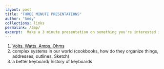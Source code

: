 ```yaml
---
layout: post
title: "THREE MINUTE PRESENTATIONS"
author: "Andy"
collections: links
permalink: /3mp/
excerpt:  Make a 3 minute presentation on something you're interested in. This is a collection of brief but informative presentations to help me become more articulate with how I explain things. They range from mundane and every day, to theoretical and thought-provoking.
---
```






1. [Volts, Watts, Amps, Ohms](/assets/3MP/3mp01_Shimmin_Andy.pdf)
2. complex systems in our world (cookbooks, how do they organize things, addresses, outlines, Sketch)
3. a better keyboard/ history of keyboards
